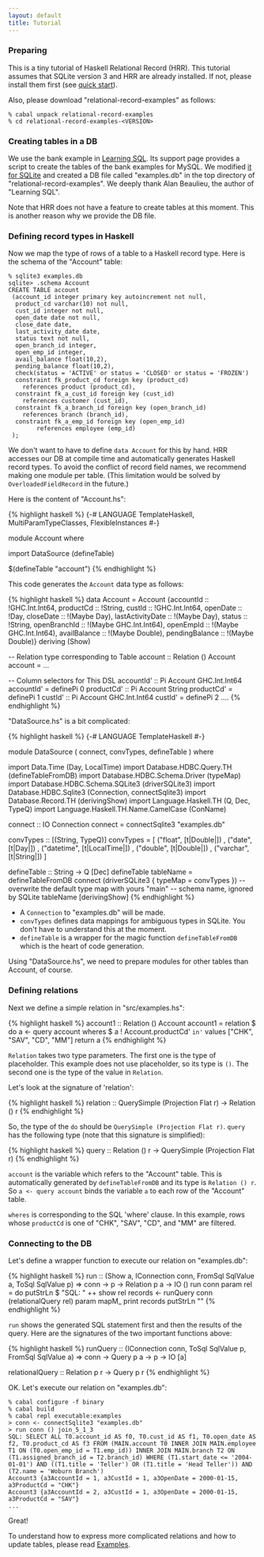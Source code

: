 ```yaml
---
layout: default
title: Tutorial
---
```


### Preparing

This is a tiny tutorial of Haskell Relational Record (HRR). This tutorial assumes that SQLite version 3 and HRR are already installed. If not, please install them first (see [quick start](http://khibino.github.io/haskell-relational-record/quickstart.html)).

Also, please download "relational-record-examples" as follows:

    % cabal unpack relational-record-examples
    % cd relational-record-examples-<VERSION>

### Creating tables in a DB

We use the bank example in [Learning SQL](http://shop.oreilly.com/product/9780596007270.do). Its support page provides a script to create the tables of the bank examples for MySQL. We modified [it for SQLite](https://github.com/khibino/haskell-relational-record/blob/master/relational-record-examples/sql/add.sql) and created a DB file called "examples.db" in the top directory of "relational-record-examples". We deeply thank Alan Beaulieu, the author of "Learning SQL".

Note that HRR does not have a feature to create tables at this moment. This is another reason why we provide the DB file.

### Defining record types in Haskell

Now we map the type of rows of a table to a Haskell record type. Here is the schema of the "Account" table:

    % sqlite3 examples.db
    sqlite> .schema Account
    CREATE TABLE account
     (account_id integer primary key autoincrement not null,
      product_cd varchar(10) not null,
      cust_id integer not null,
      open_date date not null,
      close_date date,
      last_activity_date date,
      status text not null,
      open_branch_id integer,
      open_emp_id integer,
      avail_balance float(10,2),
      pending_balance float(10,2),
      check(status = 'ACTIVE' or status = 'CLOSED' or status = 'FROZEN')
      constraint fk_product_cd foreign key (product_cd)
        references product (product_cd),
      constraint fk_a_cust_id foreign key (cust_id)
        references customer (cust_id),
      constraint fk_a_branch_id foreign key (open_branch_id)
        references branch (branch_id),
      constraint fk_a_emp_id foreign key (open_emp_id)
            references employee (emp_id)
     );

We don't want to have to define `data Account` for this by hand. HRR accesses our DB at compile time and automatically generates Haskell record types. To avoid the conflict of record field names, we recommend making one module per table. (This limitation would be solved by `OverloadedFieldRecord` in the future.)

Here is the content of "Account.hs":

{% highlight haskell %}
{-# LANGUAGE TemplateHaskell, MultiParamTypeClasses, FlexibleInstances #-}

module Account where

import DataSource (defineTable)

$(defineTable "account")
{% endhighlight %}

This code generates the `Account` data type as follows:

{% highlight haskell %}
data Account
  = Account {accountId :: !GHC.Int.Int64,
             productCd :: !String,
             custId :: !GHC.Int.Int64,
             openDate :: !Day,
             closeDate :: !(Maybe Day),
             lastActivityDate :: !(Maybe Day),
             status :: !String,
             openBranchId :: !(Maybe GHC.Int.Int64),
             openEmpId :: !(Maybe GHC.Int.Int64),
             availBalance :: !(Maybe Double),
             pendingBalance :: !(Maybe Double)}
  deriving (Show)

-- Relation type corresponding to Table
account :: Relation () Account
account =  ...

-- Column selectors for This DSL
accountId' :: Pi Account GHC.Int.Int64
accountId'
  = definePi 0
productCd' :: Pi Account String
productCd'
  = definePi 1
custId' :: Pi Account GHC.Int.Int64
custId'
  = definePi 2
....
{% endhighlight %}

"DataSource.hs" is a bit complicated:

{% highlight haskell %}
{-# LANGUAGE TemplateHaskell #-}

module DataSource (
    connect, convTypes, defineTable
  ) where

import Data.Time (Day, LocalTime)
import Database.HDBC.Query.TH (defineTableFromDB)
import Database.HDBC.Schema.Driver (typeMap)
import Database.HDBC.Schema.SQLite3 (driverSQLite3)
import Database.HDBC.Sqlite3 (Connection, connectSqlite3)
import Database.Record.TH (derivingShow)
import Language.Haskell.TH (Q, Dec, TypeQ)
import Language.Haskell.TH.Name.CamelCase (ConName)

connect :: IO Connection
connect = connectSqlite3 "examples.db"

convTypes :: [(String, TypeQ)]
convTypes =
    [ ("float", [t|Double|])
    , ("date", [t|Day|])
    , ("datetime", [t|LocalTime|])
    , ("double", [t|Double|])
    , ("varchar", [t|String|])
    ]

defineTable :: String -> Q [Dec]
defineTable tableName =
  defineTableFromDB
    connect
    (driverSQLite3 { typeMap = convTypes }) -- overwrite the default type map with yours
    "main" -- schema name, ignored by SQLite
    tableName
    [derivingShow]
{% endhighlight %}

* A `Connection` to "examples.db" will be made.
* `convTypes` defines data mappings for ambiguous types in SQLite. You don't have to understand this at the moment.
* `defineTable` is a wrapper for the magic function `defineTableFromDB` which is the heart of code generation.

Using "DataSource.hs", we need to prepare modules for other tables than Account, of course.

### Defining relations

Next we define a simple relation in "src/examples.hs":

{% highlight haskell %}
account1 :: Relation () Account
account1 = relation $ do
  a <- query account
  wheres $ a ! Account.productCd' `in'` values ["CHK", "SAV", "CD", "MM"]
  return a
{% endhighlight %}

`Relation` takes two type parameters. The first one is the type of placeholder. This example does not use placeholder, so its type is `()`. The second one is the type of the value in `Relation`.

Let's look at the signature of 'relation':

{% highlight haskell %}
relation :: QuerySimple (Projection Flat r) -> Relation () r
{% endhighlight %}

So, the type of the `do` should be `QuerySimple (Projection Flat r)`. `query` has the following type (note that this signature is simplified):

{% highlight haskell %}
query :: Relation () r -> QuerySimple (Projection Flat r)
{% endhighlight %}

`account` is the variable which refers to the "Account" table. This is automatically generated by `defineTableFromDB` and its type is `Relation () r`. So `a <- query account` binds the variable `a` to each row of the "Account" table.

`wheres` is corresponding to the SQL 'where' clause. In this example, rows whose `productCd` is one of "CHK", "SAV", "CD", and "MM" are filtered.

### Connecting to the DB

Let's define a wrapper function to execute our relation on "examples.db":

{% highlight haskell %}
run :: (Show a, IConnection conn, FromSql SqlValue a, ToSql SqlValue p)
       => conn -> p -> Relation p a -> IO ()
run conn param rel = do
  putStrLn $ "SQL: " ++ show rel
  records <- runQuery conn (relationalQuery rel) param
  mapM_ print records
  putStrLn ""
{% endhighlight %}

`run` shows the generated SQL statement first and then the results of the query. Here are the signatures of the two important functions above:

{% highlight haskell %}
runQuery :: (IConnection conn, ToSql SqlValue p, FromSql SqlValue a) =>
            conn -> Query p a -> p -> IO [a]

relationalQuery :: Relation p r -> Query p r
{% endhighlight %}

OK. Let's execute our relation on "examples.db":

    % cabal configure -f binary
    % cabal build
    % cabal repl executable:examples
    > conn <- connectSqlite3 "examples.db"
    > run conn () join_5_1_3
    SQL: SELECT ALL T0.account_id AS f0, T0.cust_id AS f1, T0.open_date AS f2, T0.product_cd AS f3 FROM (MAIN.account T0 INNER JOIN MAIN.employee T1 ON (T0.open_emp_id = T1.emp_id)) INNER JOIN MAIN.branch T2 ON (T1.assigned_branch_id = T2.branch_id) WHERE (T1.start_date <= '2004-01-01') AND ((T1.title = 'Teller') OR (T1.title = 'Head Teller')) AND (T2.name = 'Woburn Branch')
    Account3 {a3AccountId = 1, a3CustId = 1, a3OpenDate = 2000-01-15, a3ProductCd = "CHK"}
    Account3 {a3AccountId = 2, a3CustId = 1, a3OpenDate = 2000-01-15, a3ProductCd = "SAV"}
    ...

Great!

To understand how to express more complicated relations and how to update tables, please read [Examples](examples.html).
